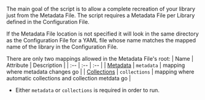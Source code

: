 The main goal of the script is to allow a complete recreation of your library just from the Metadata File.
The script requires a Metadata File per Library defined in the Configuration File.

If the Metadata File location is not specified it will look in the same directory as the Configuration File for a YAML file whose name matches the mapped name of the library in the Configuration File.

There are only two mappings allowed in the Metadata File's root:
| Name | Attribute | Description |
| :-- | :-- | :-- |
| [Metadata](https://github.com/meisnate12/Plex-Meta-Manager/wiki/Metadata-Attributes) | `metadata` | mapping where metadata changes go |
| [Collections](https://github.com/meisnate12/Plex-Meta-Manager/wiki/Collection-Attributes) | `collections` | mapping where automatic collections and collection metdata go |

* Either `metadata` or `collections` is required in order to run.